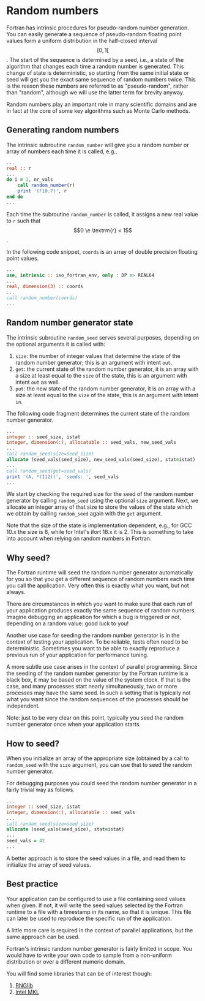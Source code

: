 # Random numbers

Fortran has intrinsic procedures for pseudo-random number generation.  You can
easily generate a sequence of pseudo-random floating point values form a uniform
distribution in the half-closed interval $$[0, 1[$$.  The start of the sequence
is determined by a seed, i.e., a state of the algorithm that changes each time a
random number is generated.
This change of state is deterministic, so starting from the same initial state
or seed will get you the exact same sequence of random numbers twice.  This is
the reason these numbers are referred to as "pseudo-random", rather than
"random", although we will use the latter term for brevity anyway.

Random numbers play an important role in many scientific domains and are in
fact at the core of some key algorithms such as Monte Carlo methods.


## Generating random numbers

The intrinsic subroutine `random_number` will give you a random number or array
of numbers each time it is called, e.g.,

~~~~fortran
...
real :: r
...
do i = 1, nr_vals
    call random_number(r)
    print '(F10.7)', r
end do
...
~~~~

Each time the subroutine `random_number` is called, it assigns a new real value
to `r` such that $$0 \e \textrm{r} < 1$$.

In the following code snippet, `coords` is an array of double precision
floating point values.

~~~~fortran
...
use, intrinsic :: iso_fortran_env, only : DP => REAL64
...
real, dimension(3) :: coords
...
call random_number(coords)
...
~~~~


## Random number generator state

The intrinsic subroutine `random_seed` serves several purposes, depending on
the optional arguments it is called with:

1. `size`: the number of integer values that determine the state of the random
   number generator; this is an argument with intent `out`.
1. `get`: the current state of the random number generator, it is an array with
   a size at least equal to the `size` of the state, this is an argument with
   intent `out` as well.
1. `put`: the new state of the random number generator, it is an array with
   a size at least equal to the `size` of the state, this is an argument with
   intent `in`.

The following code fragment determines the current state of the random number
generator.

~~~~fortran
...
integer :: seed_size, istat
integer, dimension(:), allocatable :: seed_vals, new_seed_vals
...
call random_seed(size=seed_size)
allocate (seed_vals(seed_size), new_seed_vals(seed_size), stat=istat)
...
call random_seed(get=seed_vals)
print '(A, *(I12))', 'seeds: ', seed_vals
...
~~~~

We start by checking the required size for the seed of the random number
generator by calling `random_seed` using the optional `size` argument.  Next,
we allocate an integer array of that size to store the values of the state
which we obtain by calling `random_seed` again with the `get` argument.

Note that the size of the state is implementation dependent, e.g., for GCC 10.x
the size is 8, while for Intel's ifort 18.x it is 2.  This is something to take
into account when relying on random numbers in Fortran.


## Why seed?

The Fortran runtime will seed the random number generator automatically for you
so that you get a different sequence of random numbers each time you call the
application.  Very often this is exactly what you want, but not always.

There are circumstances in which you want to make sure that each run of your
application produces exactly the same sequence of random numbers.  Imagine
debugging an application for which a bug is triggered or not, depending on a
random value: good luck to you!

Another use case for seeding the random number generator is in the context of
testing your application. To be reliable, tests often need to be
deterministic.  Sometimes you want to be able to exactly reproduce a previous
run of your application for performance tuning.

A more subtle use case arises in the context of parallel programming.  Since
the seeding of the random number generator by the Fortran runtime is a black
box, it may be based on the value of the system clock.  If that is the case,
and many processes start nearly simultaneously, two or more processes may
have the same seed.  In such a setting that is typically not what you want
since the random sequences of the processes should be independent.

Note: just to be very clear on this point, typically you seed the random number
generator once when your application starts.


## How to seed?

When you initialize an array of the appropriate size (obtained by a call to
`random_seed` with the `size` argument, you can use that to seed the random
number generator.

For debugging purposes you could seed the random number generator in a fairly
trivial way as follows.

~~~~fortran
...
integer :: seed_size, istat
integer, dimension(:), allocatable :: seed_vals
...
call random_seed(size=seed_size)
allocate (seed_vals(seed_size), stat=istat)
...
seed_vals = 42
...
~~~~

A better approach is to store the seed values in a file, and read them to
initialize the array of seed values.


## Best practice

Your application can be configured to use a file containing seed values when
given.  If not, it will write the seed values selected by the Fortran runtime to
a file with a timestamp in its name, so that it is unique.  This file can later
be used to reproduce the specific run of the application.

A little more care is required in the context of parallel applications, but the
same approach can be used.

Fortran's intrinsic random number generator is fairly limited in scope.  You
would have to write your own code to sample from a non-uniform distribution or
over a different numeric domain.

You will find some libraries that can be of interest though:
1. [RNGlib](https://people.sc.fsu.edu/~jburkardt/f_src/rnglib/rnglib.html)
1. [Intel MKL](https://software.intel.com/content/www/us/en/develop/documentation/mkl-vsperfdata/top.html)
